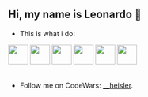 ## Hi, my name is Leonardo 👋
* This is what i do:
<div display="flex" flex-direction="row" justify-content="space-between">
   <img  loading="lazy" src="https://cdn.jsdelivr.net/gh/devicons/devicon@latest/icons/c/c-original.svg" width="40" height="40" />
   <img  loading="lazy" src="https://cdn.jsdelivr.net/gh/devicons/devicon@latest/icons/cplusplus/cplusplus-original.svg" width="40" height="40" />
   <img loading="lazy" src="https://cdn.jsdelivr.net/gh/devicons/devicon@latest/icons/python/python-original.svg" width="40" height="40"/>
   <img  loading="lazy" src="https://cdn.jsdelivr.net/gh/devicons/devicon@latest/icons/java/java-original.svg" width="40" height="40" />
   <img loading="lazy" src="https://cdn.jsdelivr.net/gh/devicons/devicon@latest/icons/react/react-original.svg" width="40" height="40"/>
   <img loading="lazy" src="https://cdn.jsdelivr.net/gh/devicons/devicon@latest/icons/postgresql/postgresql-original.svg" width="40" height="40" />
</div>
<br>

 * Follow me on CodeWars: <a href="https://www.codewars.com/users/__heisler">__heisler</a>.

<!--
**leoheisler/leoheisler** is a ✨ _special_ ✨ repository because its `README.md` (this file) appears on your GitHub profile.

Here are some ideas to get you started:

- 🔭 I’m currently working on ...
- 🌱 I’m currently learning ...
- 👯 I’m looking to collaborate on ...
- 🤔 I’m looking for help with ...
- 💬 Ask me about ...
- 📫 How to reach me: ...
- 😄 Pronouns: ...
- ⚡ Fun fact: ...
-->
